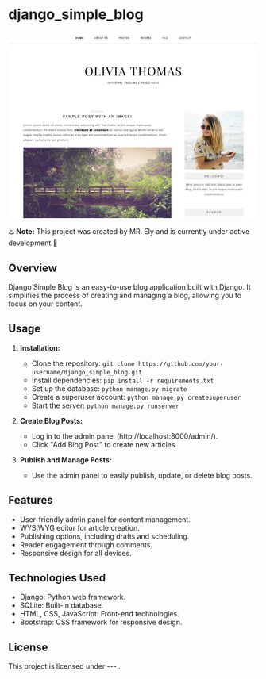 # django_simple_blog

![Project cover](./cover.jpg)

♨️ **Note:** This project was created by MR. Ely and is currently under active development.🍃

## Overview

Django Simple Blog is an easy-to-use blog application built with Django. It simplifies the process of creating and managing a blog, allowing you to focus on your content.

## Usage

1. **Installation:**
   - Clone the repository: `git clone https://github.com/your-username/django_simple_blog.git`
   - Install dependencies: `pip install -r requirements.txt`
   - Set up the database: `python manage.py migrate`
   - Create a superuser account: `python manage.py createsuperuser`
   - Start the server: `python manage.py runserver`

2. **Create Blog Posts:**
   - Log in to the admin panel (http://localhost:8000/admin/).
   - Click "Add Blog Post" to create new articles.

3. **Publish and Manage Posts:**
   - Use the admin panel to easily publish, update, or delete blog posts.

## Features

- User-friendly admin panel for content management.
- WYSIWYG editor for article creation.
- Publishing options, including drafts and scheduling.
- Reader engagement through comments.
- Responsive design for all devices.

## Technologies Used

- Django: Python web framework.
- SQLite: Built-in database.
- HTML, CSS, JavaScript: Front-end technologies.
- Bootstrap: CSS framework for responsive design.

## License

This project is licensed under --- .
